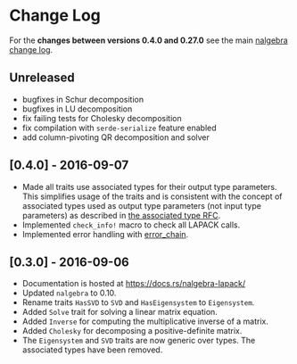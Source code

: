 # Change Log

For the **changes between versions 0.4.0 and 0.27.0** see the main
[nalgebra change log](https://github.com/dimforge/nalgebra/blob/main/CHANGELOG.md).

## Unreleased

* bugfixes in Schur decomposition
* bugfixes in LU decomposition
* fix failing tests for Cholesky decomposition
* fix compilation with `serde-serialize` feature enabled
* add column-pivoting QR decomposition and solver

## [0.4.0] - 2016-09-07

* Made all traits use associated types for their output type parameters. This
  simplifies usage of the traits and is consistent with the concept of
  associated types used as output type parameters (not input type parameters) as
  described in [the associated type
  RFC](https://github.com/rust-lang/rfcs/blob/master/text/0195-associated-items.md).
* Implemented `check_info!` macro to check all LAPACK calls.
* Implemented error handling with [error_chain](https://crates.io/crates/error-chain).

## [0.3.0] - 2016-09-06

* Documentation is hosted at https://docs.rs/nalgebra-lapack/
* Updated `nalgebra` to 0.10.
* Rename traits `HasSVD` to `SVD` and `HasEigensystem` to `Eigensystem`.
* Added `Solve` trait for solving a linear matrix equation.
* Added `Inverse` for computing the multiplicative inverse of a matrix.
* Added `Cholesky` for decomposing a positive-definite matrix.
* The `Eigensystem` and `SVD` traits are now generic over types. The
  associated types have been removed.
